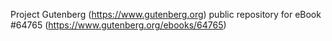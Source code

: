 Project Gutenberg (https://www.gutenberg.org) public repository for eBook #64765 (https://www.gutenberg.org/ebooks/64765)
